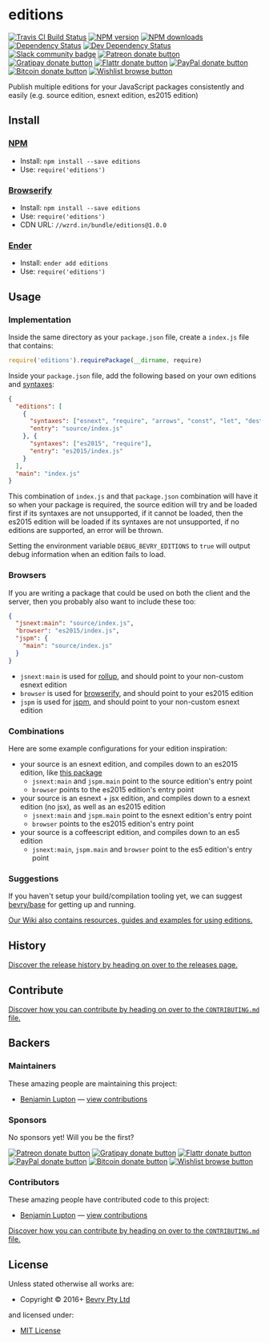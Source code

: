 <!-- TITLE/ -->

<h1>editions</h1>

<!-- /TITLE -->


<!-- BADGES/ -->

<span class="badge-travisci"><a href="http://travis-ci.org/bevry/editions" title="Check this project's build status on TravisCI"><img src="https://img.shields.io/travis/bevry/editions/master.svg" alt="Travis CI Build Status" /></a></span>
<span class="badge-npmversion"><a href="https://npmjs.org/package/editions" title="View this project on NPM"><img src="https://img.shields.io/npm/v/editions.svg" alt="NPM version" /></a></span>
<span class="badge-npmdownloads"><a href="https://npmjs.org/package/editions" title="View this project on NPM"><img src="https://img.shields.io/npm/dm/editions.svg" alt="NPM downloads" /></a></span>
<span class="badge-daviddm"><a href="https://david-dm.org/bevry/editions" title="View the status of this project's dependencies on DavidDM"><img src="https://img.shields.io/david/bevry/editions.svg" alt="Dependency Status" /></a></span>
<span class="badge-daviddmdev"><a href="https://david-dm.org/bevry/editions#info=devDependencies" title="View the status of this project's development dependencies on DavidDM"><img src="https://img.shields.io/david/dev/bevry/editions.svg" alt="Dev Dependency Status" /></a></span>
<br class="badge-separator" />
<span class="badge-slackin"><a href="https://slack.bevry.me" title="Join this project's slack community"><img src="https://slack.bevry.me/badge.svg" alt="Slack community badge" /></a></span>
<span class="badge-patreon"><a href="http://patreon.com/bevry" title="Donate to this project using Patreon"><img src="https://img.shields.io/badge/patreon-donate-yellow.svg" alt="Patreon donate button" /></a></span>
<span class="badge-gratipay"><a href="https://www.gratipay.com/bevry" title="Donate weekly to this project using Gratipay"><img src="https://img.shields.io/badge/gratipay-donate-yellow.svg" alt="Gratipay donate button" /></a></span>
<span class="badge-flattr"><a href="https://flattr.com/profile/balupton" title="Donate to this project using Flattr"><img src="https://img.shields.io/badge/flattr-donate-yellow.svg" alt="Flattr donate button" /></a></span>
<span class="badge-paypal"><a href="https://bevry.me/paypal" title="Donate to this project using Paypal"><img src="https://img.shields.io/badge/paypal-donate-yellow.svg" alt="PayPal donate button" /></a></span>
<span class="badge-bitcoin"><a href="https://bevry.me/bitcoin" title="Donate once-off to this project using Bitcoin"><img src="https://img.shields.io/badge/bitcoin-donate-yellow.svg" alt="Bitcoin donate button" /></a></span>
<span class="badge-wishlist"><a href="https://bevry.me/wishlist" title="Buy an item on our wishlist for us"><img src="https://img.shields.io/badge/wishlist-donate-yellow.svg" alt="Wishlist browse button" /></a></span>

<!-- /BADGES -->


<!-- DESCRIPTION/ -->

Publish multiple editions for your JavaScript packages consistently and easily (e.g. source edition, esnext edition, es2015 edition)

<!-- /DESCRIPTION -->


<!-- INSTALL/ -->

<h2>Install</h2>

<a href="https://npmjs.com" title="npm is a package manager for javascript"><h3>NPM</h3></a><ul>
<li>Install: <code>npm install --save editions</code></li>
<li>Use: <code>require('editions')</code></li></ul>

<a href="http://browserify.org" title="Browserify lets you require('modules') in the browser by bundling up all of your dependencies"><h3>Browserify</h3></a><ul>
<li>Install: <code>npm install --save editions</code></li>
<li>Use: <code>require('editions')</code></li>
<li>CDN URL: <code>//wzrd.in/bundle/editions@1.0.0</code></li></ul>

<a href="http://enderjs.com" title="Ender is a full featured package manager for your browser"><h3>Ender</h3></a><ul>
<li>Install: <code>ender add editions</code></li>
<li>Use: <code>require('editions')</code></li></ul>

<!-- /INSTALL -->


## Usage

### Implementation

Inside the same directory as your `package.json` file, create a `index.js` file that contains:

``` javascript
require('editions').requirePackage(__dirname, require)
```

Inside your `package.json` file, add the following based on your own editions and [syntaxes](https://github.com/bevry/editions/wiki/Syntaxes):

``` json
{
  "editions": [
    {
      "syntaxes": ["esnext", "require", "arrows", "const", "let", "destructuring", "flow type comments"],
      "entry": "source/index.js"
    }, {
      "syntaxes": ["es2015", "require"],
      "entry": "es2015/index.js"
    }
  ],
  "main": "index.js"
}
```

This combination of `index.js` and that `package.json` combination will have it so when your package is required, the source edition will try and be loaded first if its syntaxes are not unsupported, if it cannot be loaded, then the es2015 edition will be loaded if its syntaxes are not unsupported, if no editions are supported, an error will be thrown.

Setting the environment variable `DEBUG_BEVRY_EDITIONS` to `true` will output debug information when an edition fails to load.


### Browsers

If you are writing a package that could be used on both the client and the server, then you probably also want to include these too:

``` json
{
  "jsnext:main": "source/index.js",
  "browser": "es2015/index.js",
  "jspm": {
    "main": "source/index.js"
  }
}
```

- `jsnext:main` is used for [rollup](http://rollupjs.org), and should point to your non-custom esnext edition
- `browser` is used for [browserify](http://browserify.org), and should point to your es2015 edition
- `jspm` is used for [jspm](http://jspm.io), and should point to your non-custom esnext edition


### Combinations

Here are some example configurations for your edition inspiration:

- your source is an esnext edition, and compiles down to an es2015 edition, like [this package](https://github.com/bevry/editions)
  - `jsnext:main` and `jspm.main` point to the source edition's entry point
  - `browser` points to the es2015 edition's entry point
- your source is an esnext + jsx edition, and compiles down to a esnext edition (no jsx), as well as an es2015 edition
  - `jsnext:main` and `jspm.main` point to the esnext edition's entry point
  - `browser` points to the es2015 edition's entry point
- your source is a coffeescript edition, and compiles down to an es5 edition
  - `jsnext:main`, `jspm.main` and `browser` point to the es5 edition's entry point


### Suggestions

If you haven't setup your build/compilation tooling yet, we can suggest [bevry/base](https://github.com/bevry/base) for getting up and running.

[Our Wiki also contains resources, guides and examples for using editions.](https://github.com/bevry/editions/wiki)


<!-- HISTORY/ -->

<h2>History</h2>

<a href="https://github.com/bevry/editions/releases">Discover the release history by heading on over to the releases page.</a>

<!-- /HISTORY -->


<!-- CONTRIBUTE/ -->

<h2>Contribute</h2>

<a href="https://github.com/bevry/editions/blob/master/CONTRIBUTING.md#files">Discover how you can contribute by heading on over to the <code>CONTRIBUTING.md</code> file.</a>

<!-- /CONTRIBUTE -->


<!-- BACKERS/ -->

<h2>Backers</h2>

<h3>Maintainers</h3>

These amazing people are maintaining this project:

<ul><li><a href="https://balupton.com">Benjamin Lupton</a> — <a href="https://github.com/bevry/editions/commits?author=balupton" title="View the GitHub contributions of Benjamin Lupton on repository bevry/editions">view contributions</a></li></ul>

<h3>Sponsors</h3>

No sponsors yet! Will you be the first?

<span class="badge-patreon"><a href="http://patreon.com/bevry" title="Donate to this project using Patreon"><img src="https://img.shields.io/badge/patreon-donate-yellow.svg" alt="Patreon donate button" /></a></span>
<span class="badge-gratipay"><a href="https://www.gratipay.com/bevry" title="Donate weekly to this project using Gratipay"><img src="https://img.shields.io/badge/gratipay-donate-yellow.svg" alt="Gratipay donate button" /></a></span>
<span class="badge-flattr"><a href="https://flattr.com/profile/balupton" title="Donate to this project using Flattr"><img src="https://img.shields.io/badge/flattr-donate-yellow.svg" alt="Flattr donate button" /></a></span>
<span class="badge-paypal"><a href="https://bevry.me/paypal" title="Donate to this project using Paypal"><img src="https://img.shields.io/badge/paypal-donate-yellow.svg" alt="PayPal donate button" /></a></span>
<span class="badge-bitcoin"><a href="https://bevry.me/bitcoin" title="Donate once-off to this project using Bitcoin"><img src="https://img.shields.io/badge/bitcoin-donate-yellow.svg" alt="Bitcoin donate button" /></a></span>
<span class="badge-wishlist"><a href="https://bevry.me/wishlist" title="Buy an item on our wishlist for us"><img src="https://img.shields.io/badge/wishlist-donate-yellow.svg" alt="Wishlist browse button" /></a></span>

<h3>Contributors</h3>

These amazing people have contributed code to this project:

<ul><li><a href="https://balupton.com">Benjamin Lupton</a> — <a href="https://github.com/bevry/editions/commits?author=balupton" title="View the GitHub contributions of Benjamin Lupton on repository bevry/editions">view contributions</a></li></ul>

<a href="https://github.com/bevry/editions/blob/master/CONTRIBUTING.md#files">Discover how you can contribute by heading on over to the <code>CONTRIBUTING.md</code> file.</a>

<!-- /BACKERS -->


<!-- LICENSE/ -->

<h2>License</h2>

Unless stated otherwise all works are:

<ul><li>Copyright &copy; 2016+ <a href="http://bevry.me">Bevry Pty Ltd</a></li></ul>

and licensed under:

<ul><li><a href="http://spdx.org/licenses/MIT.html">MIT License</a></li></ul>

<!-- /LICENSE -->
